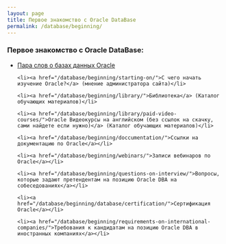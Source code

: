 ```yaml
---
layout: page
title: Первое знакомство с Oracle DataBase
permalink: /database/beginning/
---
```



### Первое знакомство с Oracle DataBase:


<ul>
    <li><a href="/database/beginning/intro/">Пара слов о базах данных Oracle</a></li>

    <li><a href="/database/beginning/starting-on/">С чего начать изучение Oracle?</a> (мнение администратора сайта)</li>

    <li><a href="/database/beginning/library/">Библиотека</a> (Каталог обучающих материалов)</li>

    <li><a href="/database/beginning/library/paid-video-courses/">Oracle Видеокурсы на английском (без ссылок на скачку, сами найдете если нужно)</a> (Каталог обучающих материалов)</li>

    <li><a href="/database/beginning/doccumentation/">Ссылки на документацию по Oracle</a></li>

    <li><a href="/database/beginning/webinars/">Записи вебинаров по Oracle</a></li>

    <li><a href="/database/beginning/questions-on-interview/">Вопросы, которые задают претендентам на позицию Oracle DBA на собеседованиях</a></li>

    <li><a href="/database/beginning/database/certification/">Сертификация Oracle</a></li>

    <li><a href="/database/beginning/requirements-on-international-companies/">Требования к кандидатам на позицию Oracle DBA в иностранных компаниях</a></li>

</ul>
